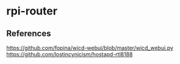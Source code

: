 rpi-router
==========

References
----------
https://github.com/fopina/wicd-webui/blob/master/wicd_webui.py
https://github.com/lostincynicism/hostapd-rtl8188
